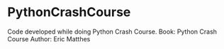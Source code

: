 # PythonCrashCourse
Code developed while doing Python Crash Course.
Book: Python Crash Course
Author: Eric Matthes
